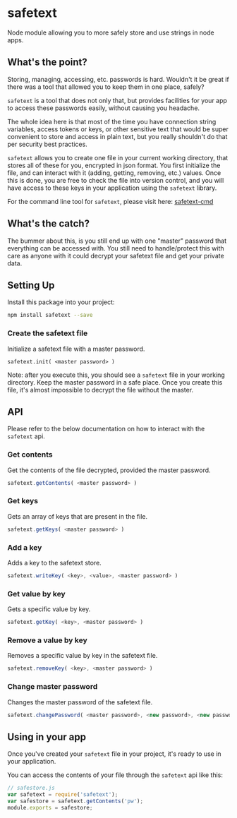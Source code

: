 # safetext
Node module allowing you to more safely store and use strings in node apps.

## What's the point?
Storing, managing, accessing, etc. passwords is hard. Wouldn't it be great if there was a tool that allowed you to keep them in one place, safely?

`safetext` is a tool that does not only that, but provides facilities for your app to access these passwords easily, without causing you headache.

The whole idea here is that most of the time you have connection string variables, access tokens or keys, or other sensitive text that would be super convenient to store and access in plain text, but you really shouldn't do that per security best practices.

`safetext` allows you to create one file in your current working directory, that stores all of these for you, encrypted in json format. You first initialize the file, and can interact with it (adding, getting, removing, etc.) values. Once this is done, you are free to check the file into version control, and you will have access to these keys in your application using the `safetext` library.

For the command line tool for `safetext`, please visit here: [safetext-cmd](https://www.npmjs.com/package/safetext-cmd)

## What's the catch?
The bummer about this, is you still end up with one "master" password that everything can be accessed with. You still need to handle/protect this with care as anyone with it could decrypt your safetext file and get your private data.

## Setting Up
Install this package into your project:

```bash
npm install safetext --save
```

### Create the safetext file
Initialize a safetext file with a master password.

```
safetext.init( <master password> )
```

Note: after you execute this, you should see a `safetext` file in your working directory. Keep the master password in a safe place. Once you create this file, it's almost impossible to decrypt the file without the master.

## API
Please refer to the below documentation on how to interact with the `safetext` api.

### Get contents
Get the contents of the file decrypted, provided the master password.

```javascript
safetext.getContents( <master password> )
```

### Get keys
Gets an array of keys that are present in the file.

```javascript
safetext.getKeys( <master password> )
```

### Add a key
Adds a key to the safetext store.

```javascript
safetext.writeKey( <key>, <value>, <master password> )
```

### Get value by key
Gets a specific value by key.

```javascript
safetext.getKey( <key>, <master password> )
```

### Remove a value by key
Removes a specific value by key in the safetext file.

```javascript
safetext.removeKey( <key>, <master password> )
```

### Change master password
Changes the master password of the safetext file.

```javascript
safetext.changePassword( <master password>, <new password>, <new password confirm> )
```

## Using in your app
Once you've created your `safetext` file in your project, it's ready to use in your application.

You can access the contents of your file through the `safetext` api like this:

```javascript
// safestore.js
var safetext = require('safetext');
var safestore = safetext.getContents('pw');
module.exports = safestore;
```